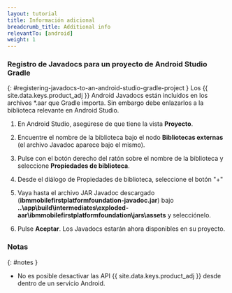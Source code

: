```yaml
---
layout: tutorial
title: Información adicional
breadcrumb_title: Additional info
relevantTo: [android]
weight: 1
---
```

<!-- NLS_CHARSET=UTF-8 -->
### Registro de Javadocs para un proyecto de Android Studio Gradle 
{: #registering-javadocs-to-an-android-studio-gradle-project }
Los {{ site.data.keys.product_adj }} Android Javadocs están incluidos en los archivos *.aar que Gradle importa.
Sin embargo debe enlazarlos a la biblioteca relevante en Android Studio.

1. En Android Studio, asegúrese de que tiene la vista **Proyecto**.

2. Encuentre el nombre de la biblioteca bajo el nodo **Bibliotecas externas** (el archivo Javadoc aparece bajo el mismo).

3. Pulse con el botón derecho del ratón sobre el nombre de la biblioteca y seleccione **Propiedades de biblioteca**.
4. Desde el diálogo de Propiedades de biblioteca, seleccione el botón "+" 
5. Vaya hasta el archivo JAR Javadoc descargado (**ibmmobilefirstplatformfoundation-javadoc.jar**) bajo **..\app\build\intermediates\exploded-aar\ibmmobilefirstplatformfoundation\jars\assets** y selecciónelo.

6. Pulse **Aceptar**. Los Javadocs estarán ahora disponibles en su proyecto.


### Notas
{: #notes }

* No es posible desactivar las API {{ site.data.keys.product_adj }} desde dentro de un servicio Android. 
